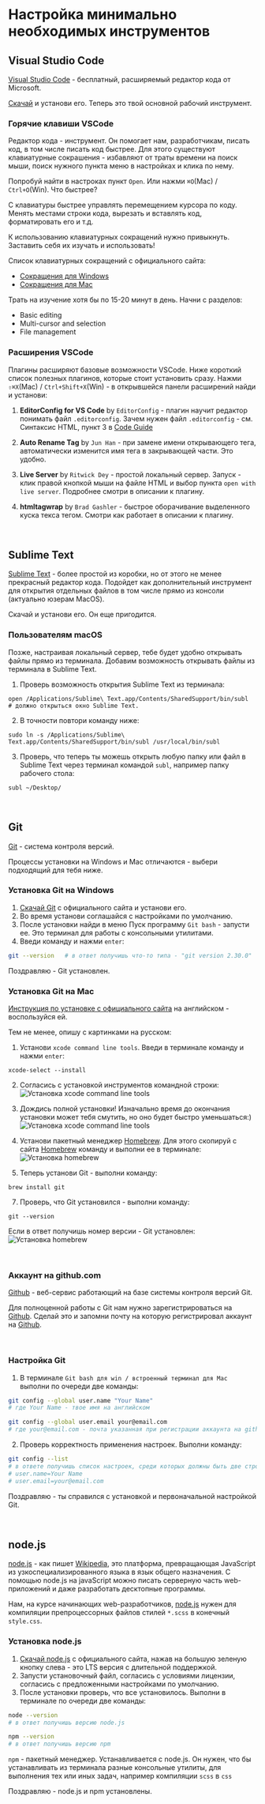 # Настройка минимально необходимых инструментов

## Visual Studio Code

[Visual Studio Code](https://code.visualstudio.com) - бесплатный, расширяемый редактор кода от Microsoft.

[Скачай](https://code.visualstudio.com) и установи его. Теперь это твой основной рабочий инструмент.


### Горячие клавиши VSCode

Редактор кода - инструмент. Он помогает нам, разработчикам, писать код, в том числе писать код быстрее. Для этого существуют клавиатурные сокрашения - избавляют от траты времени на поиск мыши, поиск нужного пункта меню в настройках и клика по нему.

Попробуй найти в настроках пункт ```Open```. Или нажми ```⌘O```(Mac) / ```Ctrl+O```(Win). Что быстрее?

С клавиатуры быстрее управлять перемещением курсора по коду. Менять местами строки кода, вырезать и вставлять код, форматировать его и т.д.

К использованию клавиатурных сокращений нужно привыкнуть. Заставить себя их изучать и использовать!

Список клавиатурных сокращений с официального сайта:

- [Сокращения для Windows](https://code.visualstudio.com/shortcuts/keyboard-shortcuts-windows.pdf)
- [Сокращения для Mac](https://code.visualstudio.com/shortcuts/keyboard-shortcuts-macos.pdf)

Трать на изучение хотя бы по 15-20 минут в день. Начни с разделов:

- Basic editing
- Multi-cursor and selection
- File management


### Расширения VSCode

Плагины расширяют базовые возможности VSCode. Ниже короткий список полезных плагинов, которые стоит установить сразу. Нажми ```⇧⌘X```(Mac) / ```Ctrl+Shift+X```(Win) - в открывшейся панели расширений найди и установи:

1. **EditorConfig for VS Code** by ```EditorConfig``` - плагин научит редактор понимать файл ```.editorconfig```. Зачем нужен файл ```.editorconfig``` - см. Синтаксис HTML, пункт 3 в [Code Guide](../../code-guide/02_html/#_1)

2. **Auto Rename Tag** by ```Jun Han``` - при замене имени открывающего тега, автоматически изменится имя тега в закрывающей части. Это удобно.

3. **Live Server** by ```Ritwick Dey``` - простой локальный сервер. Запуск - клик правой кнопкой мыши на файле HTML и выбор пункта ```open with live server```. Подробнее смотри в описании к плагину.

4. **htmltagwrap** by ```Brad Gashler``` - быстрое оборачивание выделенного куска текса тегом. Смотри как работает в описании к плагину.

<br>

## Sublime Text

[Sublime Text](https://www.sublimetext.com) - более простой из коробки, но от этого не менее прекрасный редактор кода. Подойдет как дополнительный инструмент для открытия отдельных файлов в том числе прямо из консоли (актуально юзерам MacOS).

Скачай и установи его. Он еще пригодится.

### Пользователям macOS

Позже, настраивая локальный сервер, тебе будет удобно открывать файлы прямо из терминала.
Добавим возможность открывать файлы из терминала в Sublime Text.

1. Проверь возможность открытия Sublime Text из терминала:
```shell
open /Applications/Sublime\ Text.app/Contents/SharedSupport/bin/subl
# должно открыться окно Sublime Text.
```
2. В точности повтори команду ниже:
```shell
sudo ln -s /Applications/Sublime\ Text.app/Contents/SharedSupport/bin/subl /usr/local/bin/subl
```
3. Проверь, что теперь ты можешь открыть любую папку или файл в Sublime Text через терминал командой ```subl```, например папку рабочего стола:
```shell
subl ~/Desktop/
```


<br>

## Git

[Git](https://git-scm.com) - система контроля версий.

Процессы установки на Windows и Mac отличаются - выбери подходящий для тебя ниже.


### Установка Git на Windows

1. [Скачай Git](https://git-scm.com/download) c официального сайта и установи его.
2. Во время установи соглашайся с настройками по умолчанию.
3. После установки найди в меню Пуск программу ```Git bash``` - запусти ее. Это терминал для работы с консольными утилитами.
4. Введи команду и нажми ```enter```:
```bash
git --version   # в ответ получишь что-то типа - "git version 2.30.0"
```

Поздравляю - Git установлен.


### Установка Git на Mac

[Инструкция по установке с официального сайта](https://git-scm.com/download/mac) на английском - воспользуйся ей.

Тем не менее, опишу с картинками на русском:

1. Установи ```xcode command line tools```. Введи в терминале команду и нажми ```enter```:
```shell
xcode-select --install
```

2. Согласись с установкой инструментов командной строки:
![Установка xcode command line tools](../images/install-xcode-1.png)

3. Дождись полной установки! Изначально время до окончания установки может тебя смутить, но оно будет быстро уменьшаться:)
![Установка xcode command line tools](../images/install-xcode-2.png)

4. Установи пакетный менеджер [Homebrew](https://brew.sh). Для этого скопируй с сайта [Homebrew](https://brew.sh) команду и выполни ее в терминале:
![Установка homebrew](../images/install-brew.png)


6. Теперь установи Git - выполни команду:
```shell
brew install git
```

7. Проверь, что Git установился - выполни команду:
```shell
git --version
```
Если в ответ получишь номер версии - Git установлен:
![Установка homebrew](../images/install-git.png)

<br>

### Аккаунт на github.com

[Github](https://github.com) - веб-сервис работающий на базе системы контроля версий Git.

Для полноценной работы с Git нам нужно зарегистрироваться на [Github](https://github.com).
Сделай это и запомни почту на которую регистрировал аккаунт на [Github](https://github.com).

<br>

### Настройка Git

1. В терминале ```Git bash для win / встроенный терминал для Mac``` выполни по очереди две команды:
```bash
git config --global user.name "Your Name"
# где Your Name - твое имя на английском
```
```bash
git config --global user.email your@email.com
# где your@email.com - почта указанная при регистрации аккаунта на github
```

2. Проверь корректность применения настроек. Выполни команду:
```bash
git config --list
# в ответе получишь список настроек, среди которых должны быть две строки:
# user.name=Your Name
# user.email=your@email.com
```

Поздравляю - ты справился с установкой и первоначальной настройкой Git.

<br>

## node.js

[node.js](https://nodejs.org/en/) - как пишет [Wikipedia](https://ru.wikipedia.org/wiki/Node.js), это платформа, превращающая JavaScript из узкоспециализированного языка в язык общего назначения. С помощью node.js на javaScript можно писать серверную часть web-приложений и даже разработать десктопные программы.

Нам, на курсе начинающих web-разработчиков, [node.js](https://nodejs.org/en/) нужен для компиляции препроцессорных файлов стилей ```*.scss``` в конечный ```style.css```.


### Установка node.js

1. [Скачай node.js](https://nodejs.org/en/) с официального сайта, нажав на большую зеленую кнопку слева - это LTS версия с длительной поддержкой.
2. Запусти установочный файл, согласись с условиями лицензии, согласись с предложенными настройками по умолчанию.
3. После установки проверь, что все установилось. Выполни в терминале по очереди две команды:
```bash
node --version
# в ответ получишь версию node.js
```
```bash
npm --version
# в ответ получишь версию npm
```

```npm``` - пакетный менеджер. Устанавливается с node.js. Он нужен, что бы устанавливать из терминала разные консольные утилиты, для выполнения тех или иных задач, например компиляции ```scss``` в ```css```

Поздравляю - node.js и npm установлены.
